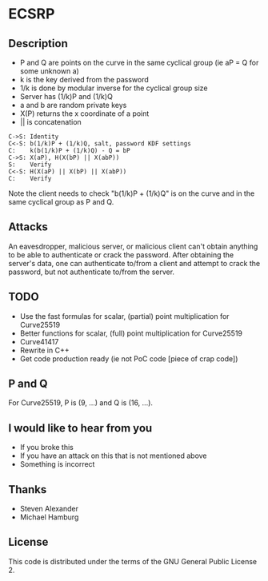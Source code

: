 ECSRP
=====
## Description
* P and Q are points on the curve in the same cyclical group (ie aP = Q for some unknown a)
* k is the key derived from the password
* 1/k is done by modular inverse for the cyclical group size
* Server has (1/k)P and (1/k)Q
* a and b are random private keys
* X(P) returns the x coordinate of a point
* || is concatenation
```
C->S: Identity
C<-S: b(1/k)P + (1/k)Q, salt, password KDF settings
C:    k(b(1/k)P + (1/k)Q) - Q = bP
C->S: X(aP), H(X(bP) || X(abP))
S:    Verify
C<-S: H(X(aP) || X(bP) || X(abP))
C:    Verify
```

Note the client needs to check "b(1/k)P + (1/k)Q" is on the curve and in the same cyclical group as P and Q.

## Attacks
An eavesdropper, malicious server, or malicious client can't obtain anything to be able to authenticate or crack the password. After obtaining the server's data, one can authenticate to/from a client and attempt to crack the password, but not authenticate to/from the server.

## TODO
* Use the fast formulas for scalar, (partial) point multiplication for Curve25519
* Better functions for scalar, (full) point multiplication for Curve25519
* Curve41417
* Rewrite in C++
* Get code production ready (ie not PoC code [piece of crap code])

## P and Q
For Curve25519, P is (9, ...) and Q is (16, ...).

## I would like to hear from you
* If you broke this
* If you have an attack on this that is not mentioned above
* Something is incorrect

## Thanks
* Steven Alexander
* Michael Hamburg

## License
This code is distributed under the terms of the GNU General Public License 2.
